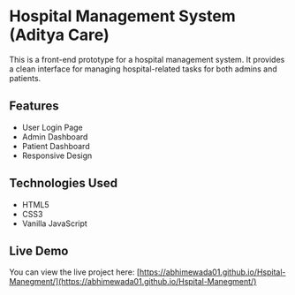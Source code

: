 # Hospital Management System (Aditya Care)

This is a front-end prototype for a hospital management system. It provides a clean interface for managing hospital-related tasks for both admins and patients.

## Features
- User Login Page
- Admin Dashboard
- Patient Dashboard
- Responsive Design

## Technologies Used
- HTML5
- CSS3
- Vanilla JavaScript

## Live Demo
You can view the live project here: [https://abhimewada01.github.io/Hspital-Manegment/](https://abhimewada01.github.io/Hspital-Manegment/)
